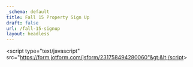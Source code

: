 ```yaml
---
_schema: default
title: Fall 15 Property Sign Up
draft: false
url: /fall-15-signup
layout: headless
---
```

&lt;script type="text/javascript" src="https://form.jotform.com/jsform/231758494280060"&gt;&lt;/script&gt;